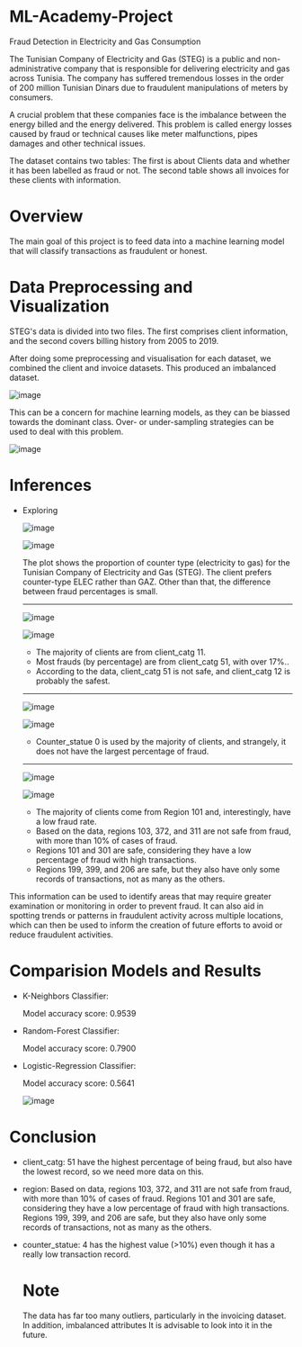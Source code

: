 # ML-Academy-Project

Fraud Detection in Electricity and Gas Consumption

The Tunisian Company of Electricity and Gas (STEG) is a public and non-administrative company that is responsible for delivering electricity and gas across Tunisia. The company has suffered tremendous losses in the order of 200 million Tunisian Dinars due to fraudulent manipulations of meters by consumers.

A crucial problem that these companies face is the imbalance between the energy billed and the energy delivered. This problem is called energy losses caused by fraud or technical causes like meter malfunctions, pipes damages and other technical issues.

The dataset contains two tables: The first is about Clients data and whether it has been labelled as fraud or not. The second table shows all invoices for these clients with information.



# Overview

The main goal of this project is to feed data into a machine learning model that will classify transactions as fraudulent or honest.




# Data Preprocessing and Visualization
STEG's data is divided into two files. The first comprises client information, and the second covers billing history from 2005 to 2019.

After doing some preprocessing and visualisation for each dataset, we combined the client and invoice datasets. This produced an imbalanced dataset.

   ![image](https://github.com/WIAMALI/ML-Academy-Project/assets/104154401/ed11d397-3669-4b4f-b298-1b754ffe1ce3)


This can be a concern for machine learning models, as they can be biassed towards the dominant class. Over- or under-sampling strategies can be used to deal with this problem.

   ![image](https://github.com/WIAMALI/ML-Academy-Project/assets/104154401/86ce47a9-2f5b-49a5-a963-720560042dac)


# Inferences
- Exploring


     ![image](https://github.com/WIAMALI/ML-Academy-Project/assets/104154401/020a6cd6-4547-4770-9a2d-c0bfb75b8a20)
 
     ![image](https://github.com/WIAMALI/ML-Academy-Project/assets/104154401/4981c55e-326e-43de-aba8-5c7383ea2c69)


    The plot shows the proportion of counter type (electricity to gas) for the Tunisian Company of Electricity and Gas (STEG). The client prefers counter-type ELEC rather than GAZ. Other than that, the difference between fraud percentages is small.

    --------

     ![image](https://github.com/WIAMALI/ML-Academy-Project/assets/104154401/0771946b-f6ab-417f-8ab4-17dbea084700)

     ![image](https://github.com/WIAMALI/ML-Academy-Project/assets/104154401/2a538199-e428-4dd3-8711-2276c114d45e)
  
    - The majority of clients are from client_catg 11.
    - Most frauds (by percentage) are from client_catg 51, with over 17%..
    - According to the data, client_catg 51 is not safe, and client_catg 12 is probably the safest.


    --------

     ![image](https://github.com/WIAMALI/ML-Academy-Project/assets/104154401/87a04540-4a21-4f43-9dfb-d0ec06bf83ff)

     ![image](https://github.com/WIAMALI/ML-Academy-Project/assets/104154401/53f719b2-a147-4b0c-9d8c-93ef8c2e72f3)

     
     - Counter_statue 0 is used by the majority of clients, and strangely, it does not have the largest percentage of fraud.


    --------

     ![image](https://github.com/WIAMALI/ML-Academy-Project/assets/104154401/2a719056-47bf-4e13-ba01-8e2532d2ef67)

     ![image](https://github.com/WIAMALI/ML-Academy-Project/assets/104154401/96475216-0ae0-4eeb-a273-959727d3a2e7)


     - The majority of clients come from Region 101 and, interestingly, have a low fraud rate.
     - Based on the data, regions 103, 372, and 311 are not safe from fraud, with more than 10% of cases of fraud.
     - Regions 101 and 301 are safe, considering they have a low percentage of fraud with high transactions.
     - Regions 199, 399, and 206 are safe, but they also have only some records of transactions, not as many as the others.


This information can be used to identify areas that may require greater examination or monitoring in order to prevent fraud. It can also aid in spotting trends or patterns in fraudulent activity across multiple locations, which can then be used to inform the creation of future efforts to avoid or reduce fraudulent activities.







# Comparision Models and Results
- K-Neighbors Classifier:

    Model accuracy score: 0.9539

  
- Random-Forest Classifier:

    Model accuracy score: 0.7900

  
- Logistic-Regression Classifier:

    Model accuracy score: 0.5641




  ![image](https://github.com/WIAMALI/ML-Academy-Project/assets/104154401/5d0dfe35-7b34-4d2c-9689-9683f040fc3c)



# Conclusion

- client_catg: 51 have the highest percentage of being fraud, but also have the lowest record, so we need more data on this.
- region: Based on data, regions 103, 372, and 311 are not safe from fraud, with more than 10% of cases of fraud. Regions 101 and 301 are safe, considering they have a low percentage of fraud with high transactions. Regions 199, 399, and 206 are safe, but they also have only some records of transactions, not as many as the others.
- counter_statue: 4 has the highest value (>10%) even though it has a really low transaction record.

  
   # Note
    The data has far too many outliers, particularly in the invoicing dataset. In addition, imbalanced attributes It is advisable to look into it in the future.
